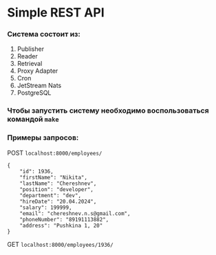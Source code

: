 # Simple REST API 

### Система состоит из:
1) Publisher
2) Reader
3) Retrieval
4) Proxy Adapter
5) Cron
6) JetStream Nats
7) PostgreSQL

### Чтобы запустить систему необходимо воспользоваться командой `make`

   
### Примеры запросов: 
POST
```localhost:8000/employees/```

```
{
    "id": 1936,
    "firstName": "Nikita",
    "lastName": "Chereshnev",
    "position": "developer",
    "department": "dev",
    "hireDate": "20.04.2024",
    "salary": 199999,
    "email": "chereshnev.n.s@gmail.com",
    "phoneNumber": "89191113882",
    "address": "Pushkina 1, 20"
}
``` 

GET
```localhost:8000/employees/1936/```
